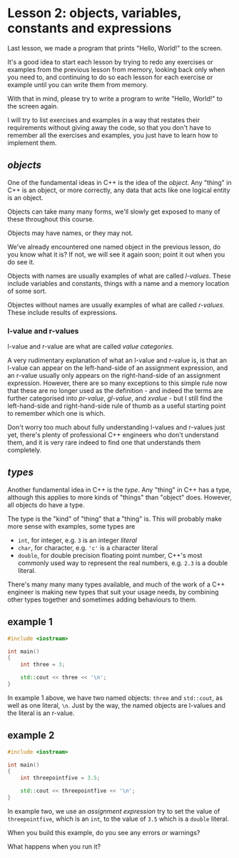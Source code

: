 # Lesson 2: objects, variables, constants and expressions

Last lesson, we made a program that prints "Hello, World!" to the screen.

It's a good idea to start each lesson by trying to redo any exercises or examples from the previous lesson from memory, looking back only when you need to, and continuing to do so each lesson for each exercise or example until you can write them from memory.

With that in mind, please try to write a program to write "Hello, World!" to the screen again.

I will try to list exercises and examples in a way that restates their requirements without giving away the code, so that you don't have to remember all the exercises and examples, you just have to learn how to implement them.

## *objects*

One of the fundamental ideas in C++ is the idea of the *object*. Any "thing" in C++ is an object, or more correctly, any data that acts like one logical entity is an object.

Objects can take many many forms, we'll slowly get exposed to many of these throughout this course.

Objects may have names, or they may not.

We've already encountered one named object in the previous lesson, do you know what it is?
If not, we will see it again soon; point it out when you do see it.

Objects with names are usually examples of what are called *l-values*. These include variables and constants, things with a name and a memory location of some sort.

Objectes without names are usually examples of what are called *r-values*. These include results of expressions.

### l-value and r-values

l-value and r-value are what are called *value categories*.

A very rudimentary explanation of what an l-value and r-value is, is that an l-value can appear on the left-hand-side of an assignment expression, and an r-value usually only appears on the right-hand-side of an assignment expression. However, there are so many exceptions to this simple rule now that these are no longer used as the definition - and indeed the terms are further categorised into *pr-value*, *gl-value*, and *xvalue* - but I still find the left-hand-side and right-hand-side rule of thumb as a useful starting point to remember which one is which.

Don't worry too much about fully understanding l-values and r-values just yet, there's plenty of professional C++ engineers who don't understand them, and it is very rare indeed to find one that understands them completely.

## *types*

Another fundamental idea in C++ is the *type*. Any "thing" in C++ has a type, although this applies to more kinds of "things" than "object" does. However, all objects do have a type.

The type is the "kind" of "thing" that a "thing" is. This will probably make more sense with examples, some types are

* `int`, for integer, e.g. `3` is an integer *literal*
* `char`, for character, e.g. `'c'` is a character literal
* `double`, for double precision floating point number, C++'s most commonly used way to represent the real numbers, e.g. `2.3` is a double literal.

There's many many many types available, and much of the work of a C++ engineer is making new types that suit your usage needs, by combining other types together and sometimes adding behaviours to them.

## example 1

```cpp
#include <iostream>

int main()
{
    int three = 3;

    std::cout << three << '\n';
}
```

In example 1 above, we have two named objects: `three` and `std::cout`, as well as one literal, `\n`. Just by the way, the named objects are l-values and the literal is an r-value.

## example 2

```cpp
#include <iostream>

int main()
{
    int threepointfive = 3.5;

    std::cout << threepointfive << '\n';
}
```

In example two, we use an *assignment expression* try to set the value of `threepointfive`, which is an `int`, to the value of `3.5` which is a `double` literal.

When you build this example, do you see any errors or warnings?

What happens when you run it?

